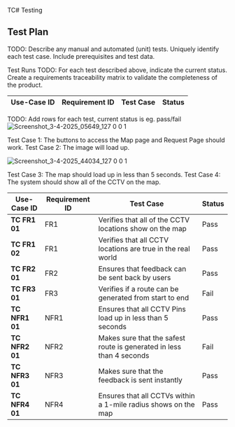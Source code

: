TC# Testing

## Test Plan
TODO: Describe any manual and automated (unit) tests. Uniquely identify each test case. Include prerequisites and test data.

Test Runs
TODO: For each test described above, indicate the current status. 
Create a requirements traceability matrix to validate the completeness of the product.

| Use-Case ID | Requirement ID | Test Case | Status |
| ----------- | -------------- | --------- | ------ |

TODO: Add rows for each test, current status is eg. pass/fail
![Screenshot_3-4-2025_05649_127 0 0 1](https://github.com/user-attachments/assets/b10d0673-3036-4ae8-a2ec-8ce5ae8ceb88)

Test Case 1: The buttons to access the Map page and Request Page should work.
Test Case 2: The image will load up.

![Screenshot_3-4-2025_44034_127 0 0 1](https://github.com/user-attachments/assets/7eb029ad-3361-4e8b-90e1-3aeaecd6399c)

Test Case 3: The map should load up in less than 5 seconds.
Test Case 4: The system should show all of the CCTV on the map.


| Use-Case ID | Requirement ID | Test Case | Status |
| ----------- | -------------- | --------- | ------ |
| **TC FR1 01** | FR1 | Verifies that all of the CCTV locations show on the map | Pass |
| **TC FR1 02** | FR1 | Verifies that all CCTV locations are true in the real world | Pass |
| **TC FR2 01** | FR2 | Ensures that feedback can be sent back by users | Pass | 
| **TC FR3 01** | FR3 | Verifies if a route can be generated from start to end | Fail |
| **TC NFR1 01** | NFR1 | Ensures that all CCTV Pins load up in less than 5 seconds | Pass |
| **TC NFR2 01** | NFR2 | Makes sure that the safest route is generated in less than 4 seconds | Fail |
| **TC NFR3 01** | NFR3 | Makes sure that the feedback is sent instantly | Pass |
| **TC NFR4 01** | NFR4 | Ensures that all CCTVs within a 1-mile radius shows on the map | Pass |

